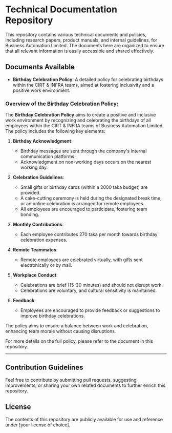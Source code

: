 # Technical Documentation Repository

This repository contains various technical documents and policies, including research papers, product manuals, and internal guidelines, for Business Automation Limited. The documents here are organized to ensure that all relevant information is easily accessible and shared effectively.

## Documents Available

- **Birthday Celebration Policy**: A detailed policy for celebrating birthdays within the CIRT & INFRA teams, aimed at fostering inclusivity and a positive work environment.

### Overview of the Birthday Celebration Policy:

The **Birthday Celebration Policy** aims to create a positive and inclusive work environment by recognizing and celebrating the birthdays of all employees within the CIRT & INFRA teams of Business Automation Limited. The policy includes the following key elements:

1. **Birthday Acknowledgment**:
   - Birthday messages are sent through the company's internal communication platforms.
   - Acknowledgment on non-working days occurs on the nearest working day.

2. **Celebration Guidelines**:
   - Small gifts or birthday cards (within a 2000 taka budget) are provided.
   - A cake-cutting ceremony is held during the designated break time, or an online celebration is arranged for remote employees.
   - All employees are encouraged to participate, fostering team bonding.

3. **Monthly Contributions**:
   - Each employee contributes 270 taka per month towards birthday celebration expenses.

4. **Remote Teammates**:
   - Remote employees are celebrated virtually, with gifts sent electronically or by mail.

5. **Workplace Conduct**:
   - Celebrations are brief (15-30 minutes) and should not disrupt work.
   - Celebrations are voluntary, and cultural sensitivity is maintained.

6. **Feedback**:
   - Employees are encouraged to provide feedback or suggestions to improve birthday celebrations.

The policy aims to ensure a balance between work and celebration, enhancing team morale without causing disruptions.

For more details on the full policy, please refer to the document in this repository.

---

## Contribution Guidelines

Feel free to contribute by submitting pull requests, suggesting improvements, or sharing your own related documents to further enrich this repository.

## License

The contents of this repository are publicly available for use and reference under [your license of choice].
